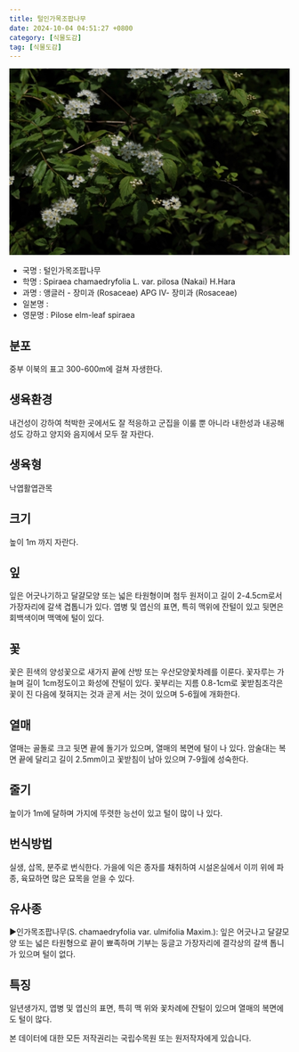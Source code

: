 ```yaml
---
title: 털인가목조팝나무
date: 2024-10-04 04:51:27 +0800
category: [식물도감]
tag: [식물도감]
---
```




![털인가목조팝나무](/assets/img/fileUpload/plants/basic/Rosaceae/Spiraea/22391/22391_2_th2.JPG)
- 국명 : 털인가목조팝나무
- 학명 : Spiraea chamaedryfolia L. var. pilosa (Nakai) H.Hara
- 과명 : 앵글러 - 장미과 (Rosaceae) APG Ⅳ- 장미과 (Rosaceae)
- 일본명 : 
- 영문명 : Pilose elm-leaf spiraea


## 분포
중부 이북의 표고 300-600m에 걸쳐 자생한다.
## 생육환경
내건성이 강하여 척박한 곳에서도 잘 적응하고 군집을 이룰 뿐 아니라 내한성과 내공해성도 강하고 양지와 음지에서 모두 잘 자란다.
## 생육형
낙엽활엽관목
## 크기
높이 1m 까지 자란다.
## 잎
잎은 어긋나기하고 달걀모양 또는 넓은 타원형이며 첨두 원저이고 길이 2-4.5cm로서 가장자리에 갈색 겹톱니가 있다. 엽병 및 엽신의 표면, 특히 맥위에 잔털이 있고 뒷면은 회백색이며 맥액에 털이 있다.
## 꽃
꽃은 흰색의 양성꽃으로 새가지 끝에 산방 또는 우산모양꽃차례를 이룬다. 꽃자루는 가늘며 길이 1cm정도이고 화성에 잔털이 있다. 꽃부리는 지름 0.8-1cm로 꽃받침조각은 꽃이 진 다음에 젖혀지는 것과 곧게 서는 것이 있으며 5-6월에 개화한다.
## 열매
열매는 골돌로 크고 뒷면 끝에 돌기가 있으며, 열매의 복면에 털이 나 있다. 암술대는 복면 끝에 달리고 길이 2.5mm이고 꽃받침이 남아 있으며 7-9월에 성숙한다.
## 줄기
높이가 1m에 달하며 가지에 뚜렷한 능선이 있고 털이 많이 나 있다.
## 번식방법
실생, 삽목, 분주로 번식한다. 가을에 익은 종자를 채취하여 시설온실에서 이끼 위에 파종, 육묘하면 많은 묘목을 얻을 수 있다.
 

## 유사종
▶인가목조팝나무(S. chamaedryfolia var. ulmifolia Maxim.): 잎은 어긋나고 달걀모양 또는 넓은 타원형으로 끝이 뾰족하며 기부는 둥글고 가장자리에 결각상의 갈색 톱니가 있으며 털이 없다.
## 특징
일년생가지, 엽병 및 엽신의 표면, 특히 맥 위와 꽃차례에 잔털이 있으며 열매의 복면에도 털이 많다.






본 데이터에 대한 모든 저작권리는 국립수목원 또는 원저작자에게 있습니다.
